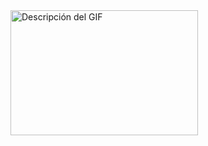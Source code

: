<img src="https://github.com/Gerardgfc/Gerardgfc/assets/90930270/9c8ce5e9-5304-485a-a79e-d2d62653c48e" alt="Descripción del GIF" width="300" height="200">
